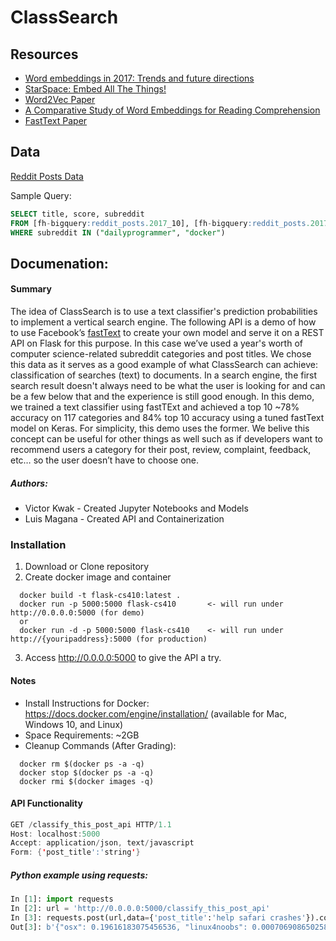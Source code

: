 # ClassSearch
## Resources
* [Word embeddings in 2017: Trends and future directions](http://ruder.io/word-embeddings-2017/index.html)
* [StarSpace: Embed All The Things!](https://research.fb.com/publications/starspace-embed-all-the-things/)
* [Word2Vec Paper](https://arxiv.org/pdf/1301.3781.pdf)
* [A Comparative Study of Word Embeddings for Reading Comprehension](https://arxiv.org/pdf/1703.00993.pdf)
* [FastText Paper](https://arxiv.org/pdf/1607.01759.pdf)

## Data
[Reddit Posts Data](https://bigquery.cloud.google.com/dataset/fh-bigquery:reddit_posts?pli=1)

Sample Query:
```sql
SELECT title, score, subreddit
FROM [fh-bigquery:reddit_posts.2017_10], [fh-bigquery:reddit_posts.2017_09]
WHERE subreddit IN ("dailyprogrammer", "docker")
```
## Documenation:

#### Summary
The idea of ClassSearch is to use a text classifier's prediction probabilities to implement a vertical search engine. The following API is a demo of how to use Facebook’s [fastText](https://github.com/facebookresearch/fastText) to create your own model and serve it on a REST API on Flask for this purpose. In this case we’ve used a year's worth of computer science-related subreddit categories and post titles. We chose this data as it serves as a good example of what ClassSearch can achieve: classification of searches (text) to documents. In a search engine, the first search result doesn't always need to be what the user is looking for and can be a few below that and the experience is still good enough. In this demo, we trained a text classifier using fastTExt and achieved a top 10 ~78% accuracy on 117 categories and 84% top 10 accuracy using a tuned fastText model on Keras. For simplicity, this demo uses the former. We belive this concept can be useful for other things as well such as if developers want to recommend users a category for their post, review, complaint, feedback, etc… so the user doesn’t have to choose one.

##### Authors:
- Victor Kwak - Created Jupyter Notebooks and Models
- Luis Magana  - Created API and Containerization

### Installation
1. Download or Clone repository
2. Create docker image and container
```linux
  docker build -t flask-cs410:latest . 
  docker run -p 5000:5000 flask-cs410       <- will run under http://0.0.0.0:5000 (for demo)
  or 
  docker run -d -p 5000:5000 flask-cs410    <- will run under http://{youripaddress}:5000 (for production) 
```
3. Access http://0.0.0.0:5000 to give the API a try. 
#### Notes 
- Install Instructions for Docker: https://docs.docker.com/engine/installation/ (available for Mac, Windows 10, and Linux)
- Space Requirements: ~2GB
- Cleanup Commands (After Grading):
```linux
  docker rm $(docker ps -a -q)
  docker stop $(docker ps -a -q)
  docker rmi $(docker images -q)
```
#### API Functionality
``` java
GET /classify_this_post_api HTTP/1.1
Host: localhost:5000
Accept: application/json, text/javascript
Form: {'post_title':'string'} 
```
##### Python example using requests:
``` python
In [1]: import requests
In [2]: url = 'http://0.0.0.0:5000/classify_this_post_api'
In [3]: requests.post(url,data={'post_title':'help safari crashes'}).content
Out[3]: b'{"osx": 0.19616183075456536, "linux4noobs": 0.00070690865025827931, "chrome": 0.0025314985868822707, "softwaregore": 0.0036844663189471759, "linuxquestions": 0.0012716215919381388, "ios": 0.099633552936388356, "mac": 0.6834370354720688, "macapps": 0.0034646836365399359, "iOSProgramming": 0.00077988063181481839, "AskNetsec": 0.0017493687826002848}'
```
